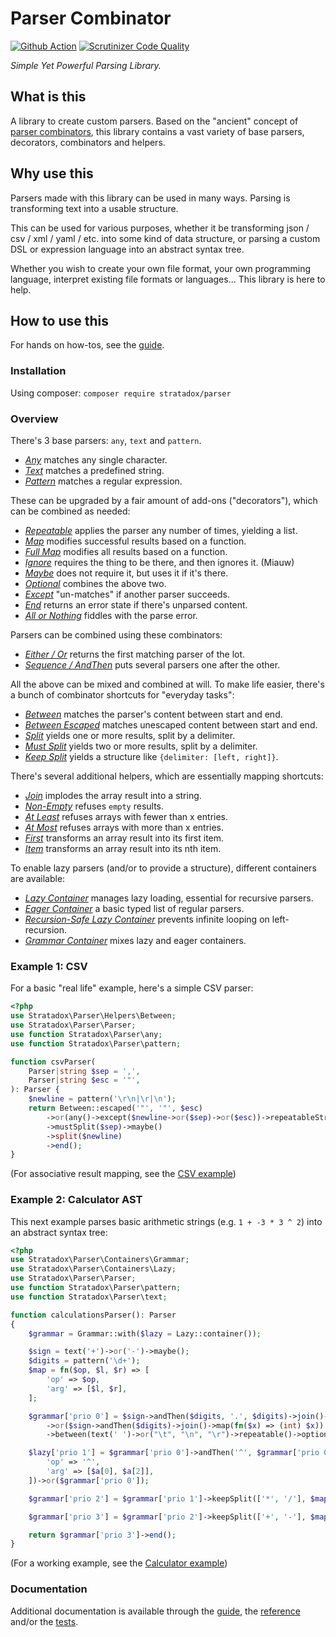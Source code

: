 # Parser Combinator

[![Github Action](https://github.com/Stratadox/Parser/actions/workflows/php.yml/badge.svg)](https://github.com/Stratadox/Parser/actions/workflows/php.yml)
[![Scrutinizer Code Quality](https://scrutinizer-ci.com/g/Stratadox/Parser/badges/quality-score.png?b=main)](https://scrutinizer-ci.com/g/Stratadox/Parser/?branch=main)

*Simple Yet Powerful Parsing Library.*

## What is this

A library to create custom parsers. Based on the "ancient" concept of 
[parser combinators](https://en.wikipedia.org/wiki/Parser_combinator), this 
library contains a vast variety of base parsers, decorators, combinators and helpers.

## Why use this

Parsers made with this library can be used in many ways. 
Parsing is transforming text into a usable structure. 

This can be used for various purposes, whether it be transforming json / csv / 
xml / yaml / etc. into some kind of data structure, or parsing a custom DSL or 
expression language into an abstract syntax tree.

Whether you wish to create your own file format, your own programming language, 
interpret existing file formats or languages... This library is here to help.

## How to use this

For hands on how-tos, see the [guide](docs/guide.md).

### Installation

Using composer: `composer require stratadox/parser`

### Overview 

There's 3 base parsers: `any`, `text` and `pattern`.
- [*Any*](docs/reference.md#any-symbol) matches any single character.
- [*Text*](docs/reference.md#text) matches a predefined string.
- [*Pattern*](docs/reference.md#pattern) matches a regular expression.

These can be upgraded by a fair amount of add-ons ("decorators"), which can be 
combined as needed:
- [*Repeatable*](docs/reference.md#repeatable) applies the parser any number of 
  times, yielding a list.
- [*Map*](docs/reference.md#map) modifies successful results based on a function.
- [*Full Map*](docs/reference.md#full-map) modifies all results based on a function.
- [*Ignore*](docs/reference.md#ignore) requires the thing to be there, and then 
  ignores it. (Miauw)
- [*Maybe*](docs/reference.md#maybe) does not require it, but uses it if it's there.
- [*Optional*](docs/reference.md#optional) combines the above two.
- [*Except*](docs/reference.md#except) "un-matches" if another parser succeeds.
- [*End*](docs/reference.md#end) returns an error state if there's unparsed content.
- [*All or Nothing*](docs/reference.md#all-or-nothing) fiddles with the parse error.

Parsers can be combined using these combinators:
- [*Either / Or*](docs/reference.md#either--or) returns the first matching parser 
  of the lot.
- [*Sequence / AndThen*](docs/reference.md#sequence--andthen) puts several parsers 
  one after the other.

All the above can be mixed and combined at will. 
To make life easier, there's a bunch of combinator shortcuts for "everyday tasks":
- [*Between*](docs/reference.md#between) matches the parser's content between start 
  and end.
- [*Between Escaped*](docs/reference.md#between-escaped) matches unescaped content 
  between start and end.
- [*Split*](docs/reference.md#optional-split) yields one or more results, split 
  by a delimiter.
- [*Must Split*](docs/reference.md#mandatory-split) yields two or more results, 
  split by a delimiter.
- [*Keep Split*](docs/reference.md#mandatory-split-with-separator) yields a 
  structure like `{delimiter: [left, right]}`.

There's several additional helpers, which are essentially mapping shortcuts:
- [*Join*](docs/reference.md#join) implodes the array result into a string.
- [*Non-Empty*](docs/reference.md#non-empty) refuses `empty` results.
- [*At Least*](docs/reference.md#at-least) refuses arrays with fewer than x entries.
- [*At Most*](docs/reference.md#at-most) refuses arrays with more than x entries.
- [*First*](docs/reference.md#first) transforms an array result into its first item.
- [*Item*](docs/reference.md#item) transforms an array result into its nth item.

To enable lazy parsers (and/or to provide a structure), different containers are 
available:
- [*Lazy Container*](docs/reference.md#lazy-container) manages lazy loading, 
  essential for recursive parsers.
- [*Eager Container*](docs/reference.md#eager-container) a basic typed list of 
  regular parsers.
- [*Recursion-Safe Lazy Container*](docs/reference.md#recursion-safe-lazy-container) 
  prevents infinite looping on left-recursion.
- [*Grammar Container*](docs/reference.md#grammar-container) mixes lazy and eager 
  containers.

### Example 1: CSV

For a basic "real life" example, here's a simple CSV parser:

```php
<?php
use Stratadox\Parser\Helpers\Between;
use Stratadox\Parser\Parser;
use function Stratadox\Parser\any;
use function Stratadox\Parser\pattern;

function csvParser(
    Parser|string $sep = ',',
    Parser|string $esc = '"',
): Parser {
    $newline = pattern('\r\n|\r|\n');
    return Between::escaped('"', '"', $esc)
        ->or(any()->except($newline->or($sep)->or($esc))->repeatableString())
        ->mustSplit($sep)->maybe()
        ->split($newline)
        ->end();
}
```

(For associative result mapping, see the [CSV example](tests/Examples/CSV))

### Example 2: Calculator AST

This next example parses basic arithmetic strings (e.g. `1 + -3 * 3 ^ 2`) into an 
abstract syntax tree:

```php
<?php
use Stratadox\Parser\Containers\Grammar;
use Stratadox\Parser\Containers\Lazy;
use Stratadox\Parser\Parser;
use function Stratadox\Parser\pattern;
use function Stratadox\Parser\text;

function calculationsParser(): Parser
{
    $grammar = Grammar::with($lazy = Lazy::container());

    $sign = text('+')->or('-')->maybe();
    $digits = pattern('\d+');
    $map = fn($op, $l, $r) => [
        'op' => $op,
        'arg' => [$l, $r],
    ];

    $grammar['prio 0'] = $sign->andThen($digits, '.', $digits)->join()->map(fn($x) => (float) $x)
        ->or($sign->andThen($digits)->join()->map(fn($x) => (int) $x))
        ->between(text(' ')->or("\t", "\n", "\r")->repeatable()->optional());

    $lazy['prio 1'] = $grammar['prio 0']->andThen('^', $grammar['prio 0'])->map(fn($a) => [
        'op' => '^',
        'arg' => [$a[0], $a[2]],
    ])->or($grammar['prio 0']);

    $grammar['prio 2'] = $grammar['prio 1']->keepSplit(['*', '/'], $map)->or($grammar['prio 1']);

    $grammar['prio 3'] = $grammar['prio 2']->keepSplit(['+', '-'], $map)->or($grammar['prio 2']);

    return $grammar['prio 3']->end();
}
```

(For a working example, see the [Calculator example](tests/Examples/Calculator))

### Documentation

Additional documentation is available through the [guide](docs/guide.md), the 
[reference](docs/reference.md) and/or the [tests](tests).
